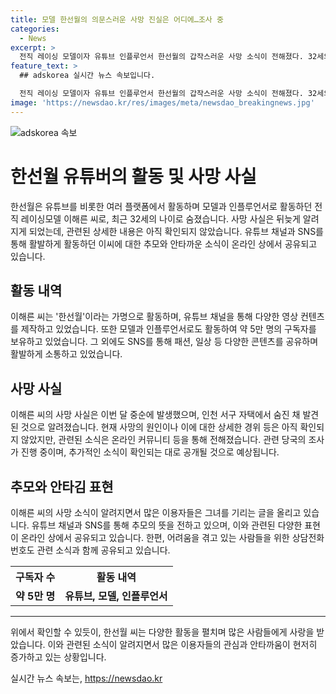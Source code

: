 ```yaml
---
title: 모델 한선월의 의문스러운 사망 진실은 어디에…조사 중
categories:
  - News
excerpt: >
  전직 레이싱 모델이자 유튜브 인플루언서 한선월의 갑작스러운 사망 소식이 전해졌다. 32세의 그녀는 인천 서구 자택에서 숨진 채 발견되었으며, 그녀의 사망 원인과 관련된 조사가 진행 중이다. 한선월은 약 5만명의 구독자를 보유한 인기 유튜버로, 그녀의 갑작스러운 사망으로 누리꾼들은 안타까움을 표하고 있다. 사망에 대한 자세한 내용은 아직 알려지지 않았지만, 이에 대한 관심이 높아지고 있다.
feature_text: >
  ## adskorea 실시간 뉴스 속보입니다.

  전직 레이싱 모델이자 유튜브 인플루언서 한선월의 갑작스러운 사망 소식이 전해졌다. 32세의 그녀는 인천 서구 자택에서 숨진 채 발견되었으며, 그녀의 사망 원인과 관련된 조사가 진행 중이다. 한선월은 약 5만명의 구독자를 보유한 인기 유튜버로, 그녀의 갑작스러운 사망으로 누리꾼들은 안타까움을 표하고 있다. 사망에 대한 자세한 내용은 아직 알려지지 않았지만, 이에 대한 관심이 높아지고 있다.
image: 'https://newsdao.kr/res/images/meta/newsdao_breakingnews.jpg'
---
```


<p><img src="https://newsdao.kr/res/images/meta/newsdao_breakingnews.jpg" alt="adskorea 속보" /></p>

<h1>한선월 유튜버의 활동 및 사망 사실</h1>

<p data-ke-size="size16">한선월은 유튜브를 비롯한 여러 플랫폼에서 활동하며 모델과 인플루언서로 활동하던 전직 레이싱모델 이해른 씨로, 최근 32세의 나이로 숨졌습니다. 사망 사실은 뒤늦게 알려지게 되었는데, 관련된 상세한 내용은 아직 확인되지 않았습니다. 유튜브 채널과 SNS를 통해 활발하게 활동하던 이씨에 대한 추모와 안타까운 소식이 온라인 상에서 공유되고 있습니다.</p>

<h2 data-ke-size="size26">활동 내역</h2>

<p data-ke-size="size16">이해른 씨는 '한선월'이라는 가명으로 활동하며, 유튜브 채널을 통해 다양한 영상 컨텐츠를 제작하고 있었습니다. 또한 모델과 인플루언서로도 활동하여 약 5만 명의 구독자를 보유하고 있었습니다. 그 외에도 SNS를 통해 패션, 일상 등 다양한 콘텐츠를 공유하며 활발하게 소통하고 있었습니다.</p>

<h2 data-ke-size="size26">사망 사실</h2>

<p data-ke-size="size16">이해른 씨의 사망 사실은 이번 달 중순에 발생했으며, 인천 서구 자택에서 숨진 채 발견된 것으로 알려졌습니다. 현재 사망의 원인이나 이에 대한 상세한 경위 등은 아직 확인되지 않았지만, 관련된 소식은 온라인 커뮤니티 등을 통해 전해졌습니다. 관련 당국의 조사가 진행 중이며, 추가적인 소식이 확인되는 대로 공개될 것으로 예상됩니다.</p>

<h2 data-ke-size="size26">추모와 안타김 표현</h2>

<p data-ke-size="size16">이해른 씨의 사망 소식이 알려지면서 많은 이용자들은 그녀를 기리는 글을 올리고 있습니다. 유튜브 채널과 SNS를 통해 추모의 뜻을 전하고 있으며, 이와 관련된 다양한 표현이 온라인 상에서 공유되고 있습니다. 한편, 어려움을 겪고 있는 사람들을 위한 상담전화번호도 관련 소식과 함께 공유되고 있습니다.</p>

<table>
  <tr>
    <th>구독자 수</th>
    <th>활동 내역</th>
  </tr>
  <tr>
    <td style="text-align: center; height: 17px;"><b>약 5만 명</b></td>
    <td style="text-align: center; height: 17px;"><b>유튜브, 모델, 인플루언서</b></td>
  </tr>
</table>

<hr>

<p data-ke-size="size16">위에서 확인할 수 있듯이, 한선월 씨는 다양한 활동을 펼치며 많은 사람들에게 사랑을 받았습니다. 이와 관련된 소식이 알려지면서 많은 이용자들의 관심과 안타까움이 현저히 증가하고 있는 상황입니다. </p>
실시간 뉴스 속보는, <a href="https://newsdao.kr" rel="dofollow">https://newsdao.kr</a>


